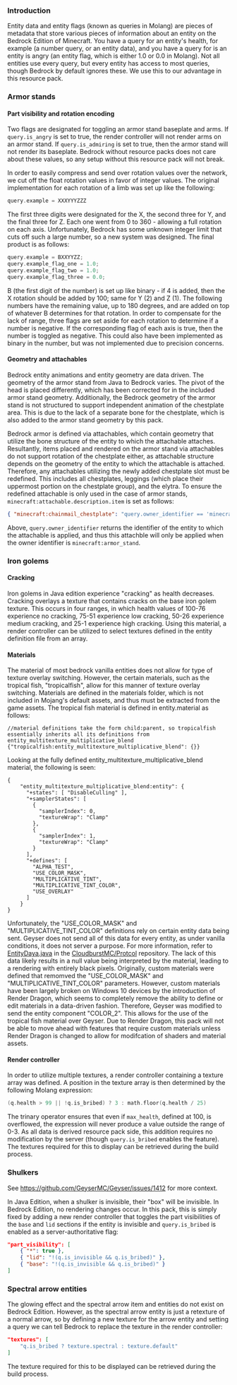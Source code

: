### Introduction

Entity data and entity flags (known as queries in Molang) are pieces of metadata that store various pieces of information about an entity on the Bedrock Edition of Minecraft. You have a query for an entity's health, for example (a number query, or an entity data), and you have a query for is an entity is angry (an entity flag, which is either 1.0 or 0.0 in Molang). Not all entities use every query, but every entity has access to most queries, though Bedrock by default ignores these. We use this to our advantage in this resource pack.

### Armor stands

#### Part visibility and rotation encoding

Two flags are designated for toggling an armor stand baseplate and arms. If `query.is_angry` is set to true, the render controller will not render arms on an armor stand. If `query.is_admiring` is set to true, then the armor stand will not render its baseplate. Bedrock without resource packs does not care about these values, so any setup without this resource pack will not break.

In order to easily compress and send over rotation values over the network, we cut off the float rotation values in favor of integer values. The original implementation for each rotation of a limb was set up like the following:

```c
query.example = XXXYYYZZZ
```

The first three digits were designated for the X, the second three for Y, and the final three for Z. Each one went from 0 to 360 - allowing a full rotation on each axis. Unfortunately, Bedrock has some unknown integer limit that cuts off such a large number, so a new system was designed. The final product is as follows:

```c
query.example = BXXYYZZ;
query.example_flag_one = 1.0;
query.example_flag_two = 1.0;
query.example_flag_three = 0.0;
```

B (the first digit of the number) is set up like binary - if 4 is added, then the X rotation should be added by 100; same for Y (2) and Z (1). The following numbers have the remaining value, up to 180 degrees, and are added on top of whatever B determines for that rotation. In order to compensate for the lack of range, three flags are set aside for each rotation to determine if a number is negative. If the corresponding flag of each axis is true, then the number is toggled as negative. This could also have been implemented as binary in the number, but was not implemented due to precision concerns.

#### Geometry and attachables

Bedrock entity animations and entity geometry are data driven. The geometry of the armor stand from Java to Bedrock varies. The pivot of the head is placed differently, which has been corrected for in the included armor stand geometry. Additionally, the Bedrock geometry of the armor stand is not structured to support independent animation of the chestplate area. This is due to the lack of a separate bone for the chestplate, which is also added to the armor stand geometry by this pack.

Bedrock armor is defined via attachables, which contain geometry that utilize the bone structure of the entity to which the attachable attaches. Resultantly, items placed and rendered on the armor stand via attachables do not support rotation of the chestplate either, as attachable structure depends on the geometry of the entity to which the attachable is attached. Therefore, any attachables utilizing the newly added chestplate slot must be redefined. This includes all chestplates, leggings (which place their uppermost portion on the chestplate group), and the elytra. To ensure the redefined attachable is only used in the case of armor stands, `minecraft:attachable.description.item` is set as follows:

```json
{ "minecraft:chainmail_chestplate": "query.owner_identifier == 'minecraft:armor_stand'" }
```

Above, `query.owner_identifier` returns the identifier of the entity to which the attachable is applied, and thus this attachble will only be applied when the owner identifier is `minecraft:armor_stand`.

### Iron golems

#### Cracking

Iron golems in Java edition experience "cracking" as health decreases. Cracking overlays a texture that contains cracks on the base iron golem texture.  This occurs in four ranges, in which health values of 100-76 experience no cracking, 75-51 experience low cracking, 50-26 experience medium cracking, and 25-1 experience high cracking. Using this material, a render controller can be utilized to select textures defined in the entity definition file from an array.

#### Materials

The material of most bedrock vanilla entities does not allow for type of texture overlay switching. However, the certain materials, such as the tropical fish, "tropicalfish", allow for this manner of texture overlay switching. Materials are defined in the materials folder, which is not included in Mojang's default assets, and thus must be extracted from the game assets. The tropical fish material is defined in entity.material as follows:

```jsonc
//material definitions take the form child:parent, so tropicalfish essentially inherits all its definitions from entity_multitexture_multiplicative_blend
{"tropicalfish:entity_multitexture_multiplicative_blend": {}}
```

Looking at the fully defined entity_multitexture_multiplicative_blend material, the following is seen:

```jsonc
{
    "entity_multitexture_multiplicative_blend:entity": {
      "+states": [ "DisableCulling" ],
      "+samplerStates": [
        {
          "samplerIndex": 0,
          "textureWrap": "Clamp"
        },
        {
          "samplerIndex": 1,
          "textureWrap": "Clamp"
        }
      ],
      "+defines": [
        "ALPHA_TEST",
        "USE_COLOR_MASK",
        "MULTIPLICATIVE_TINT",
        "MULTIPLICATIVE_TINT_COLOR",
        "USE_OVERLAY"
      ]
    }
}
```

Unfortunately, the "USE_COLOR_MASK" and "MULTIPLICATIVE_TINT_COLOR" definitions rely on certain entity data being sent. Geyser does not send all of this data for every entity, as under vanilla conditions, it does not server a purpose. For more information, refer to [EntityDaya.java](https://github.com/CloudburstMC/Protocol/blob/develop/bedrock/bedrock-common/src/main/java/com/nukkitx/protocol/bedrock/data/entity/EntityData.java) in the [CloudburstMC/Protcol](https://github.com/CloudburstMC/Protocol) repository. The lack of this data likely results in a null value being interpreted by the material, leading to a rendering with entirely black pixels. Originally, custom materials were defined that remomved the "USE_COLOR_MASK" and "MULTIPLICATIVE_TINT_COLOR" parameters. However, custom materials have been largely broken on Windows 10 devices by the introduction of Render Dragon, which seems to completely remove the ability to define or edit materials in a data-driven fashion. Therefore, Geyser was modified to send the entity component "COLOR_2". This allows for the use of the tropical fish material over Geyser. Due to Render Dragon, this pack will not be able to move ahead with features that require custom materials unless Render Dragon is changed to allow for modifcation of shaders and material assets.

#### Render controller

In order to utilize multiple textures, a render controller containing a texture array was defined. A position in the texture array is then determined by the following Molang expression:

```c
(q.health > 99 || !q.is_bribed) ? 3 : math.floor(q.health / 25)
```

The trinary operator ensures that even if `max_health`, defined at 100, is overflowed, the expression will never produce a value outside the range of 0-3. As all data is derived resource pack side, this addition requires no modification by the server (though `query.is_bribed` enables the feature). The textures required for this to display can be retrieved during the build process.

### Shulkers

See https://github.com/GeyserMC/Geyser/issues/1412 for more context.

In Java Edition, when a shulker is invisible, their "box" will be invisible. In Bedrock Edition, no rendering changes occur. In this pack, this is simply fixed by adding a new render controller that toggles the part visibilities of the `base` and `lid` sections if the entity is invisible and `query.is_bribed` is enabled as a server-authoritative flag:

```json
"part_visibility": [
    { "*": true },
    { "lid": "!(q.is_invisible && q.is_bribed)" },
    { "base": "!(q.is_invisible && q.is_bribed)" }
]
```

### Spectral arrow entities

The glowing effect and the spectral arrow item and entities do not exist on Bedrock Edition. However, as the spectral arrow entity is just a retexture of a normal arrow, so by defining a new texture for the arrow entity and setting a query we can tell Bedrock to replace the texture in the render controller:

```json
"textures": [
    "q.is_bribed ? texture.spectral : texture.default"
]
```

The texture required for this to be displayed can be retrieved during the build process.

